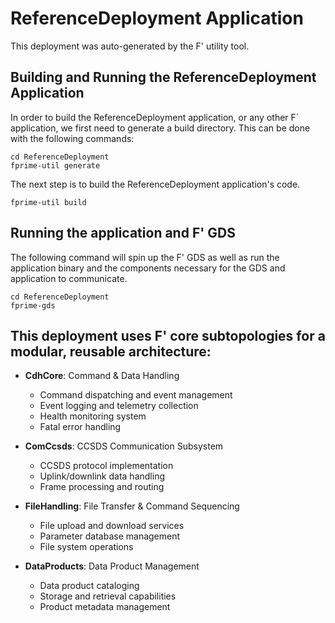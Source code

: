# ReferenceDeployment Application

This deployment was auto-generated by the F' utility tool.

## Building and Running the ReferenceDeployment Application

In order to build the ReferenceDeployment application, or any other F´ application, we first need to generate a build directory. This can be done with the following commands:

```
cd ReferenceDeployment
fprime-util generate
```

The next step is to build the ReferenceDeployment application's code.
```
fprime-util build
```

## Running the application and F' GDS

The following command will spin up the F' GDS as well as run the application binary and the components necessary for the GDS and application to communicate.

```
cd ReferenceDeployment
fprime-gds
```



## This deployment uses F' **core subtopologies** for a modular, reusable architecture:

- **CdhCore**: Command & Data Handling
  - Command dispatching and event management
  - Event logging and telemetry collection  
  - Health monitoring system
  - Fatal error handling

- **ComCcsds**: CCSDS Communication Subsystem
  - CCSDS protocol implementation
  - Uplink/downlink data handling
  - Frame processing and routing

- **FileHandling**: File Transfer & Command Sequencing
  - File upload and download services
  - Parameter database management
  - File system operations

- **DataProducts**: Data Product Management
  - Data product cataloging
  - Storage and retrieval capabilities
  - Product metadata management